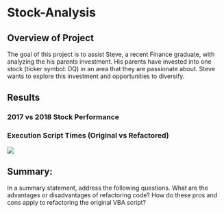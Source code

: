 # Stock-Analysis

## Overview of Project 
The goal of this project is to assist Steve, a recent Finance graduate, with analyzing the his parents investment.
His parents have invested into one stock (ticker symbol: DQ) in an area that they are passionate about. Steve wants to explore this investment and opportunities to diversify.

## Results 
### 2017 vs 2018 Stock Performance


### Execution Script Times (Original vs Refactored)
![](Resources/Original/2017_runtime.png)



## Summary: 
In a summary statement, address the following questions.
What are the advantages or disadvantages of refactoring code?
How do these pros and cons apply to refactoring the original VBA script?
